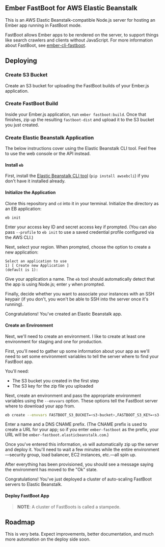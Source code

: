 ## Ember FastBoot for AWS Elastic Beanstalk

This is an AWS Elastic Beanstalk-compatible Node.js server for hosting
an Ember app running in FastBoot mode.

FastBoot allows Ember apps to be rendered on the server, to support
things like search crawlers and clients without JavaScript. For more
information about FastBoot, see
[ember-cli-fastboot][ember-cli-fastboot].

[ember-cli-fastboot]: https://github.com/tildeio/ember-cli-fastboot

## Deploying

### Create S3 Bucket

Create an S3 bucket for uploading the FastBoot builds of your Ember.js
application.

### Create FastBoot Build

Inside your Ember.js application, run `ember fastboot:build`. Once that
finishes, zip up the resulting `fastboot-dist` and upload it to the S3
bucket you just created.

### Create Elastic Beanstalk Application

The below instructions cover using the Elastic Beanstalk CLI tool. Feel
free to use the web console or the API instead.

#### Install `eb`

First, install the [Elastic Beanstalk CLI tool][eb-cli] (`pip install
awsebcli`) if you don't have it installed already.

[eb-cli]: http://docs.aws.amazon.com/elasticbeanstalk/latest/dg/eb-cli3.html

#### Initialize the Application

Clone this repository and `cd` into it in your terminal. Initialize the
directory as an EB application:

```sh
eb init
```

Enter your access key ID and secret access key if prompted. (You can
also pass `--profile` to `eb init` to use a saved credential profile
configured via the AWS CLI.)

Next, select your region. When prompted, choose the option to create a
new application:

```
Select an application to use
1) [ Create new Application ]
(default is 1):
```

Give your application a name. The `eb` tool should automatically detect
that the app is using Node.js; enter `y` when prompted.

Finally, decide whether you want to associate your instances with an SSH
keypair (if you don't, you won't be able to SSH into the server once
it's running).

Congratulations! You've created an Elastic Beanstalk app.

#### Create an Environment

Next, we'll need to create an environment. I like to create at least one
environment for staging and one for production.

First, you'll need to gather up some information about your app as we'll
need to set some environment variables to tell the server where to find
your FastBoot app.

You'll need:

* The S3 bucket you created in the first step
* The S3 key for the zip file you uploaded

Next, create an environment and pass the appropriate environment
variables using the `--envvars` option. These options tell the FastBoot
server where to download your app from.

```sh
eb create --envvars FASTBOOT_S3_BUCKET=<s3-bucket>,FASTBOOT_S3_KEY=<s3-key>
```

Enter a name and a DNS CNAME prefix. (The CNAME prefix is used to create
a URL for your app; so if you enter `ember-fastboot` as the prefix, your
URL will be `ember-fastboot.elasticbeanstalk.com`.)

Once you've entered this information, `eb` will automatically zip up
the server and deploy it. You'll need to wait a few minutes while the
entire environment&mdash;security group, load balancer, EC2 instances,
etc.&mdash;all spin up.

After everything has been provisioned, you should see a message saying
the environment has moved to the "Ok" state.

Congratulations! You've just deployed a cluster of auto-scaling FastBoot
servers to Elastic Beanstalk.

#### Deploy FastBoot App

> **NOTE**: A cluster of FastBoots is called a stampede.

## Roadmap

This is very beta. Expect improvements, better documentation, and much
more automation on the deploy side soon.

